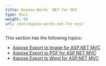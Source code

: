 ```yaml
---
title: Aspose.Words .NET for MVC
type: docs
weight: 90
url: /net/aspose-words-net-for-mvc/
---
```


This section has the following topics:

- [Aspose Export to Image for ASP.NET MVC](/words/net/aspose-export-to-image-for-asp-net-mvc-html/)
- [Aspose Export to PDF for ASP.NET MVC](/words/net/aspose-export-to-pdf-for-asp-net-mvc-html/)
- [Aspose Export to Word for ASP.NET MVC](/words/net/aspose-export-to-word-for-asp-net-mvc-html/)

